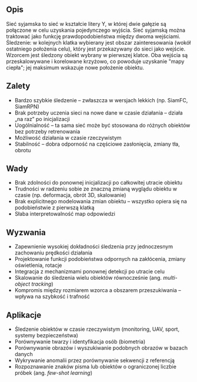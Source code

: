 ## Opis
Sieć syjamska to sieć w kształcie litery Y, w której dwie gałęzie są połączone w celu uzyskania pojedynczego wyjścia. Sieć syjamską można traktować jako funkcję prawdopodobieństwa między dwoma wejściami. 
Śledzenie: w kolejnych klatka wybierany jest obszar zainteresowania (wokół ostatniego położenia celu), który jest przekazywany do sieci jako wejście. Wzorcem jest śledzony obiekt wybrany w pierwszej klatce. Oba wejścia są przeskalowywane i korelowane krzyżowo, co powoduje uzyskanie "mapy ciepła"; jej maksimum wskazuje nowe położenie obiektu. 

## Zalety
- Bardzo szybkie śledzenie – zwłaszcza w wersjach lekkich (np. SiamFC, SiamRPN)
- Brak potrzeby uczenia sieci na nowe dane w czasie działania – działa „na raz” po inicjalizacji
- Uogólnialność – ta sama sieć może być stosowana do różnych obiektów bez potrzeby retrenowania
- Możliwość działania w czasie rzeczywistym
- Stabilność – dobra odporność na częściowe zasłonięcia, zmiany tła, obrotu

## Wady
- Brak zdolności do ponownej inicjalizacji po całkowitej utracie obiektu
- Trudności w radzeniu sobie ze znaczną zmianą wyglądu obiektu w czasie (np. deformacja, obrót 3D, skalowanie)
- Brak explicitnego modelowania zmian obiektu – wszystko opiera się na podobieństwie z pierwszą klatką
- Słaba interpretowalność map odpowiedzi

## Wyzwania
- Zapewnienie wysokiej dokładności śledzenia przy jednoczesnym zachowaniu prędkości działania
- Projektowanie funkcji podobieństwa odpornych na zakłócenia, zmiany oświetlenia, rotacje
- Integracja z mechanizmami ponownej detekcji po utracie celu
- Skalowanie do śledzenia wielu obiektów równocześnie (ang. _multi-object tracking_)
- Kompromis między rozmiarem wzorca a obszarem przeszukiwania – wpływa na szybkość i trafność

## Aplikacje
- Śledzenie obiektów w czasie rzeczywistym (monitoring, UAV, sport, systemy bezpieczeństwa)
- Porównywanie twarzy i identyfikacja osób (biometria)
- Porównywanie obrazów i wyszukiwanie podobnych obrazów w bazach danych
- Wykrywanie anomalii przez porównywanie sekwencji z referencją
- Rozpoznawanie znaków pisma lub obiektów o ograniczonej liczbie próbek (ang. _few-shot learning_)